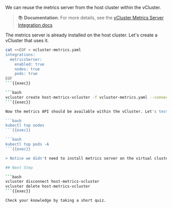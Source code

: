 We can reuse the metrics server from the host cluster within the vCluster.

> 📚 **Documentation**: For more details, see the [vCluster Metrics Server Integration docs](https://www.vcluster.com/docs/vcluster/configure/vcluster-yaml/integrations/metricsServer)

The metrics server is already installed on the host cluster. Let's create a vCluster that uses it.

```bash
cat <<EOF > vcluster-metrics.yaml
integrations:
  metricsServer:
    enabled: true
    nodes: true
    pods: true
EOF
```{{exec}}

```bash
vcluster create host-metrics-vcluster -f vcluster-metrics.yaml --connect=true
```{{exec}}

Now the metrics API should be available within the vCluster. Let's test it:

```bash
kubectl top nodes
```{{exec}}

```bash
kubectl top pods -A
```{{exec}}

> Notice we didn't need to install metrics server on the virtual cluster. We just reused it from the host cluster.

## Next Step

```bash
vcluster disconnect host-metrics-vcluster
vcluster delete host-metrics-vcluster
```{{exec}}

Check your knowledge by taking a short quiz.

